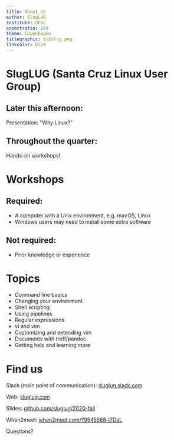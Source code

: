 ```yaml
---
title: About Us
author: SlugLUG
institute: UCSC
aspectratio: 169
theme: Copenhagen
titlegraphic: tuxslug.png
linkcolor: blue
---
```

SlugLUG (Santa Cruz Linux User Group)
=====================================

Later this afternoon:
---------------------
Presentation: "Why Linux?"

Throughout the quarter:
-----------------------
Hands-on workshops!

Workshops
=========
Required:
---------
- A computer with a Unix environment, e.g. macOS, Linux
- Windows users may need to install some extra software

Not required:
-------------
- Prior knowledge or experience

Topics
======
- Command line basics
- Changing your environment
- Shell scripting
- Using pipelines
- Regular expressions
- vi and vim
- Customizing and extending vim
- Documents with troff/pandoc
- Getting help and learning more

Find us
=======
Slack (main point of communication): [sluglug.slack.com](https://sluglug.slack.com)

Web: [sluglug.com](https://sluglug.com)

Slides: [github.com/sluglug/2020-fall](https://github.com/sluglug/2020-fall)

When2meet: [when2meet.com/?9545588-l7DaL](https://when2meet.com/?9545588-l7DaL)

Questions?
